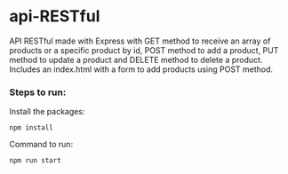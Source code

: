 # api-RESTful
API RESTful made with Express with GET method to receive an array of products or a specific product by id, POST method to add a product, PUT method to update a product and DELETE method to delete a product. Includes an index.html with a form to add products using POST method.

### Steps to run:

Install the packages:
```
npm install

```

Command to run:
```
npm run start

```
